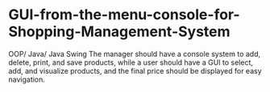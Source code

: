 # GUI-from-the-menu-console-for-Shopping-Management-System
OOP/ Java/ Java Swing
The manager should have a console system to add, delete, print, and save
products, while a user should have a GUI to select, add, and visualize
products, and the final price should be displayed for easy navigation.
